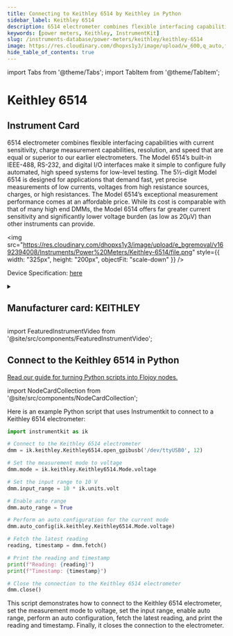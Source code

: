 ```yaml
---
title: Connecting to Keithley 6514 by Keithley in Python
sidebar_label: Keithley 6514
description: 6514 electrometer combines flexible interfacing capabilities with current sensitivity, charge measurement capabilities, resolution, and speed that are equal or superior to our earlier electrometers. The Model 6514’s built-in IEEE-488, RS-232, and digital I/O interfaces make it simple to configure fully automated, high speed systems for low-level testing. The 5½-digit Model 6514 is designed for applications that demand fast, yet precise measurements of low currents, voltages from high resistance sources, charges, or high resistances. The Model 6514’s exceptional measurement performance comes at an affordable price. While its cost is comparable with that of many high end DMMs, the Model 6514 offers far greater current sensitivity and significantly lower voltage burden (as low as 20μV) than other instruments can provide.
keywords: [power meters, Keithley, InstrumentKit]
slug: /instruments-database/power-meters/keithley/keithley-6514
image: https://res.cloudinary.com/dhopxs1y3/image/upload/w_600,q_auto,f_auto/e_bgremoval/v1692394008/Instruments/Power%20Meters/Keithley-6514/file.jpg
hide_table_of_contents: true
---
```


import Tabs from '@theme/Tabs';
import TabItem from '@theme/TabItem';

# Keithley 6514

## Instrument Card

<div className="flex">

<div>

6514 electrometer combines flexible interfacing capabilities with current sensitivity, charge measurement capabilities, resolution, and speed that are equal or superior to our earlier electrometers. The Model 6514’s built-in IEEE-488, RS-232, and digital I/O interfaces make it simple to configure fully automated, high speed systems for low-level testing. The 5½-digit Model 6514 is designed for applications that demand fast, yet precise measurements of low currents, voltages from high resistance sources, charges, or high resistances. The Model 6514’s exceptional measurement performance comes at an affordable price. While its cost is comparable with that of many high end DMMs, the Model 6514 offers far greater current sensitivity and significantly lower voltage burden (as low as 20μV) than other instruments can provide.

</div>

<img src="https://res.cloudinary.com/dhopxs1y3/image/upload/e_bgremoval/v1692394008/Instruments/Power%20Meters/Keithley-6514/file.png" style={{ width: "325px", height: "200px", objectFit: "scale-down" }} />

</div>

<div className="flex text-center">

<p>Device Specification: <a target="\_blank" href="https://www.farnell.com/datasheets/1484270.pdf">here</a></p>

</div>

<details style={{ marginTop: "15px"}}>
<summary><h2>Manufacturer card: KEITHLEY</h2></summary>

<img src="https://res.cloudinary.com/dhopxs1y3/image/upload/v1692806202/Instruments/Vendor%20Logos/Keithley.png" style={{ width: "100%", height: "170px",objectFit: "scale-down" }} />

Keithley Instruments is a measurement and instrument company headquartered in Solon, Ohio, that develops, manufactures, markets, and sells data acquisition products, as well as complete systems for high-volume production and assembly testing.

<ul>
  <li>Headquarters: Cleveland, Ohio, United States</li>
  <li>Yearly Revenue (millions, USD): 110.6</li>
  <li>Vendor Website: <a href="https://www.tek.com/en">here</a></li>
</ul>
</details>

import FeaturedInstrumentVideo from '@site/src/components/FeaturedInstrumentVideo';

<FeaturedInstrumentVideo category='POWER_METERS' manufacturer='KEITHLEY'></FeaturedInstrumentVideo>


## Connect to the Keithley 6514 in Python

[Read our guide for turning Python scripts into Flojoy nodes.](https://docs.flojoy.ai/custom-nodes/creating-custom-node/)

import NodeCardCollection from '@site/src/components/NodeCardCollection';

<Tabs>

<TabItem value="Flojoy" label="Flojoy" className="flojoy-instrument-tabs">

<NodeCardCollection category='POWER_METERS' manufacturer='KEITHLEY'></NodeCardCollection>

</TabItem>
<TabItem value="InstrumentKit" label="InstrumentKit">

Here is an example Python script that uses Instrumentkit to connect to a Keithley 6514 electrometer:

```python
import instrumentkit as ik

# Connect to the Keithley 6514 electrometer
dmm = ik.keithley.Keithley6514.open_gpibusb('/dev/ttyUSB0', 12)

# Set the measurement mode to voltage
dmm.mode = ik.keithley.Keithley6514.Mode.voltage

# Set the input range to 10 V
dmm.input_range = 10 * ik.units.volt

# Enable auto range
dmm.auto_range = True

# Perform an auto configuration for the current mode
dmm.auto_config(ik.keithley.Keithley6514.Mode.voltage)

# Fetch the latest reading
reading, timestamp = dmm.fetch()

# Print the reading and timestamp
print(f"Reading: {reading}")
print(f"Timestamp: {timestamp}")

# Close the connection to the Keithley 6514 electrometer
dmm.close()
```

This script demonstrates how to connect to the Keithley 6514 electrometer, set the measurement mode to voltage, set the input range, enable auto range, perform an auto configuration, fetch the latest reading, and print the reading and timestamp. Finally, it closes the connection to the electrometer.

</TabItem>
</Tabs>